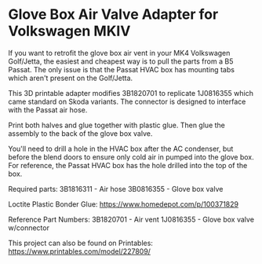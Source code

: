 # Glove Box Air Valve Adapter for Volkswagen MKIV
If you want to retrofit the glove box air vent in your MK4 Volkswagen Golf/Jetta, the easiest and cheapest way is to pull the parts from a B5 Passat. The only issue is that the Passat HVAC box has mounting tabs which aren't present on the Golf/Jetta.

This 3D printable adapter modifies 3B1820701 to replicate 1J0816355 which came standard on Skoda variants. The connector is designed to interface with the Passat air hose.

Print both halves and glue together with plastic glue. Then glue the assembly to the back of the glove box valve.

You'll need to drill a hole in the HVAC box after the AC condenser, but before the blend doors to ensure only cold air in pumped into the glove box. For reference, the Passat HVAC box has the hole drilled into the top of the box.

Required parts:
3B1816311 - Air hose
3B0816355 - Glove box valve

Loctite Plastic Bonder Glue:
https://www.homedepot.com/p/100371829

Reference Part Numbers:
3B1820701 - Air vent
1J0816355 - Glove box valve w/connector

This project can also be found on Printables:
https://www.printables.com/model/227809/
